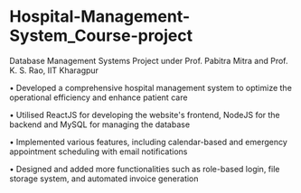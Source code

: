 # Hospital-Management-System_Course-project

Database Management Systems Project under Prof. Pabitra Mitra and Prof. K. S. Rao, IIT Kharagpur

• Developed a comprehensive hospital management system to optimize the operational efficiency and enhance patient care 

• Utilised ReactJS for developing the website's frontend, NodeJS for the backend and MySQL for managing the database

• Implemented various features, including calendar-based and emergency appointment scheduling with email notifications

• Designed and added more functionalities such as role-based login, file storage system, and automated invoice generation
